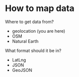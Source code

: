How to map data
===============

Where to get data from?

- geolocation (you are here)
- OSM
- Natural Earth

What format should it be in?

- LatLng
- JSON
- GeoJSON

